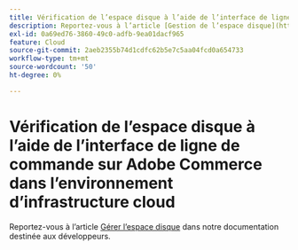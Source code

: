 ```yaml
---
title: Vérification de l’espace disque à l’aide de l’interface de ligne de commande sur Adobe Commerce dans l’environnement d’infrastructure cloud
description: Reportez-vous à l’article [Gestion de l’espace disque](https://experienceleague.adobe.com/fr/docs/commerce-cloud-service/user-guide/develop/storage/manage-disk-space) dans notre documentation destinée aux développeurs.
exl-id: 0a69ed76-3860-49c0-adfb-9ea01dacf965
feature: Cloud
source-git-commit: 2aeb2355b74d1cdfc62b5e7c5aa04fcd0a654733
workflow-type: tm+mt
source-wordcount: '50'
ht-degree: 0%

---
```


# Vérification de l’espace disque à l’aide de l’interface de ligne de commande sur Adobe Commerce dans l’environnement d’infrastructure cloud

Reportez-vous à l’article [Gérer l’espace disque](https://experienceleague.adobe.com/fr/docs/commerce-cloud-service/user-guide/develop/storage/manage-disk-space) dans notre documentation destinée aux développeurs.
